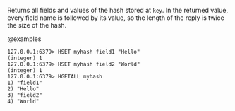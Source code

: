 Returns all fields and values of the hash stored at `key`.
In the returned value, every field name is followed by its value, so the length
of the reply is twice the size of the hash.

@examples

```valkey-cli
127.0.0.1:6379> HSET myhash field1 "Hello"
(integer) 1
127.0.0.1:6379> HSET myhash field2 "World"
(integer) 1
127.0.0.1:6379> HGETALL myhash
1) "field1"
2) "Hello"
3) "field2"
4) "World"
```
